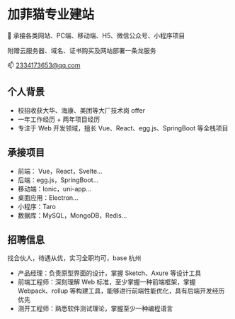 # 加菲猫专业建站

🌴 承接各类网站、PC端、移动端、H5、微信公众号、小程序项目

附赠云服务器、域名、证书购买及网站部署一条龙服务

📫 2334173653@qq.com



## 个人背景

- 校招收获大华、海康、美团等大厂技术岗 offer
- 一年工作经历 + 两年项目经历
- 专注于 Web 开发领域，擅长 Vue、React、egg.js、SpringBoot 等全栈项目



## 承接项目

- 前端： Vue，React，Svelte...
- 后端：egg.js，SpringBoot...
- 移动端：Ionic，uni-app...
- 桌面应用：Electron...
- 小程序：Taro
- 数据库：MySQL，MongoDB，Redis...



## 招聘信息

找合伙人，待遇从优，实习全职均可，base 杭州

- 产品经理：负责原型界面的设计，掌握 Sketch、Axure 等设计工具
- 前端工程师：深刻理解 Web 标准，至少掌握一种前端框架，掌握 Webpack、rollup 等构建工具，能够进行前端性能优化，具有后端开发经历优先
- 测开工程师：熟悉软件测试理论，掌握至少一种编程语言
